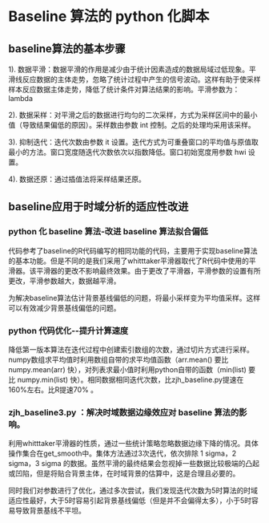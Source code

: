 # Baseline 算法的 python 化脚本

## baseline算法的基本步骤

1). 数据平滑：数据平滑的作用是减少由于统计因素造成的数据局域过低现象。平滑线反应数据的主体走势，忽略了统计过程中产生的信号波动。这样有助于使采样样本反应数据主体走势，降低了统计条件对算法结果的影响。平滑参数为：lambda

2). 数据采样：对平滑之后的数据进行均匀的二次采样，方式为采样区间中的最小值（导致结果偏低的原因）。采样数由参数 int 控制。之后的处理均采用该采样。

3). 抑制迭代：迭代次数由参数 it 设置。迭代方式为可重叠窗口的平均值与原值取最小的方法。窗口宽度随迭代次数依次以指数降低。窗口初始宽度用参数 hwi 设置。

4). 数据还原：通过插值法将采样结果还原。


## baseline应用于时域分析的适应性改进

### python 化 baseline 算法-改进 baseline 算法拟合偏低

代码参考了baseline的R代码编写的相同功能的代码，主要用于实现baseline算法的基本功能。但是不同的是我们采用了whitttaker平滑器取代了R代码中使用的平滑器。该平滑器的更改不影响最终效果。由于更改了平滑器，平滑参数的设置有所更改，平滑参数越大，数据越平滑。

为解决baseline算法估计背景基线偏低的问题，将最小采样变为平均值采样。这样可以有效减少背景基线偏低的问题。

### python 代码优化--提升计算速度

降低第一版本算法在迭代过程中创建索引数组的次数，通过切片方式进行采样。numpy数组求平均值时利用数组自带的求平均值函数（arr.mean() 要比 numpy.mean(arr) 快），对列表求最小值时利用python自带的函数（min(list) 要比 numpy.min(list) 快）。相同数据相同迭代次数，比zjh_baseline.py提速在160%左右。比R提速70% 。


### zjh_baseline3.py ：解决时域数据边缘效应对 baseline 算法的影响。

利用whitttaker平滑器的性质，通过一些统计策略忽略数据边缘下降的情况。具体操作集合在get_smooth中。集体方法通过3次迭代，依次排除 1 sigma，2 sigma，3 sigma 的数据。虽然平滑的最终结果会忽视掉一些数据比较极端的凸起或凹陷，但是将贴合背景主体，在时域背景的估算中，这是合理且必要的。

同时我们对参数进行了优化，通过多次尝试，我们发现迭代次数为5时算法的时域适应性最好，大于5时容易引起背景基线偏低（但是并不会偏得太多），小于5时容易导致背景基线不平坦。





